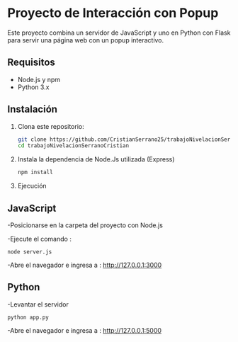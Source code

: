 # Proyecto de Interacción con Popup

Este proyecto combina un servidor de JavaScript y uno en Python con Flask para servir una página web con un popup interactivo.

## Requisitos

- Node.js y npm
- Python 3.x

## Instalación

1. Clona este repositorio:
   ```bash
   git clone https://github.com/CristianSerrano25/trabajoNivelacionSerranoCristian.git
   cd trabajoNivelacionSerranoCristian

2. Instala la dependencia de Node.Js utilizada (Express)
    ```bash
    npm install

3. Ejecución

## JavaScript

-Posicionarse en la carpeta del proyecto con Node.js

-Ejecute el comando :
    
    node server.js

-Abre el navegador e ingresa a : http://127.0.0.1:3000


## Python

-Levantar el servidor

    python app.py

-Abre el navegador e ingresa a : http://127.0.0.1:5000
